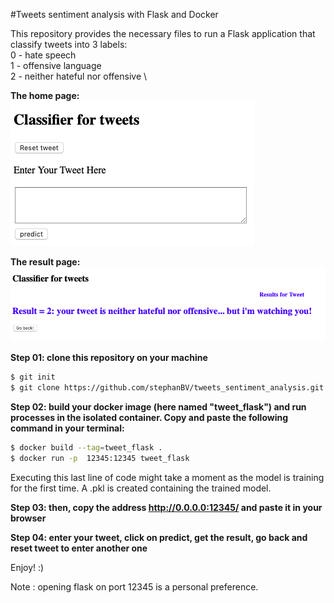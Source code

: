 #Tweets sentiment analysis with Flask and Docker

This repository provides the necessary files to run a Flask application that classify tweets into 3 labels: \
0 - hate speech \
1 - offensive  language \
2 - neither hateful nor offensive \

**The home page:** \
![](images/home.png) 

**The result page:** \
![](images/result.png)

**Step 01: clone this repository on your machine**
```bash
$ git init
$ git clone https://github.com/stephanBV/tweets_sentiment_analysis.git
```
**Step 02: build your docker image (here named "tweet_flask") and run processes in the isolated container. Copy and paste the following command in your terminal:** 
```bash
$ docker build --tag=tweet_flask .          
$ docker run -p  12345:12345 tweet_flask
```
Executing this last line of code might take a moment as the model is training for the first time. A .pkl is created containing the trained model.

**Step 03: then, copy the address http://0.0.0.0:12345/ and paste it in your browser**

**Step 04: enter your tweet, click on predict, get the result, go back and reset tweet to enter another one**

Enjoy! :)

Note : opening flask on port 12345 is a personal preference.
